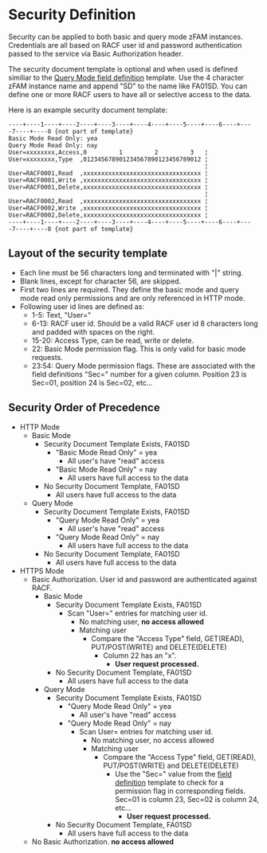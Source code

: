 # Security Definition

Security can be applied to both basic and query mode zFAM instances. Credentials are all based on RACF user id and password authentication passed to the service via Basic Authorization header.

The security document template is optional and when used is defined similiar to the [Query Mode field definition](./readme_query_mode) template. Use the 4 character zFAM instance name and append "SD" to the name like FA01SD. You can define one or more RACF users to have all or selective access to the data.

Here is an example security document template:
```
----+----1----+----2----+----3----+----4----+----5----+----6----+----7----+----8 {not part of template}
Basic Mode Read Only: yea                               
Query Mode Read Only: nay                               
User=xxxxxxxx,Access,0         1         2         3   ¦
User=xxxxxxxx,Type  ,012345678901234567890123456789012 ¦
                                                       ¦
User=RACF0001,Read  ,xxxxxxxxxxxxxxxxxxxxxxxxxxxxxxxxx ¦
User=RACF0001,Write ,xxxxxxxxxxxxxxxxxxxxxxxxxxxxxxxxx ¦
User=RACF0001,Delete,xxxxxxxxxxxxxxxxxxxxxxxxxxxxxxxxx ¦
                                                       ¦
User=RACF0002,Read  ,xxxxxxxxxxxxxxxxxxxxxxxxxxxxxxxxx ¦
User=RACF0002,Write ,xxxxxxxxxxxxxxxxxxxxxxxxxxxxxxxxx ¦
User=RACF0002,Delete,xxxxxxxxxxxxxxxxxxxxxxxxxxxxxxxxx ¦
----+----1----+----2----+----3----+----4----+----5----+----6----+----7----+----8 {not part of template}
```

## Layout of the security template
- Each line must be 56 characters long and terminated with "|" string.
- Blank lines, except for character 56, are skipped.
- First two lines are required. They define the basic mode and query mode read only permissions and are only referenced in HTTP mode.
- Following user id lines are defined as:
    - 1-5: Text, "User="
    - 6-13: RACF user id. Should be a valid RACF user id 8 characters long and padded with spaces on the right.
    - 15-20: Access Type, can be read, write or delete.
    - 22: Basic Mode permission flag. This is only valid for basic mode requests.
    - 23:54: Query Mode permission flags. These are associated with the field definitions "Sec=" number for a given column. Position 23 is Sec=01, position 24 is Sec=02, etc...

## Security Order of Precedence
- HTTP Mode
    - Basic Mode
        - Security Document Template Exists, FA01SD
            - "Basic Mode Read Only" = yea
                - All user's have "read" access
            - "Basic Mode Read Only" = nay
                - All users have full access to the data
        - No Security Document Template, FA01SD
            - All users have full access to the data
    - Query Mode
        - Security Document Template Exists, FA01SD
            - "Query Mode Read Only" = yea
                - All user's have "read" access
            - "Query Mode Read Only" = nay
                - All users have full access to the data
        - No Security Document Template, FA01SD
            - All users have full access to the data
- HTTPS Mode
    - Basic Authorization. User id and password are authenticated against RACF.  
        - Basic Mode  
            - Security Document Template Exists, FA01SD  
                - Scan "User=" entries for matching user id.  
                    - No matching user, **no access allowed**  
                    - Matching user  
                        - Compare the "Access Type" field, GET(READ), PUT/POST(WRITE) and DELETE(DELETE)  
                            - Column 22 has an "x".  
                                - **User request processed.**  
            - No Security Document Template, FA01SD  
                - All users have full access to the data  
        - Query Mode  
            - Security Document Template Exists, FA01SD  
                - "Query Mode Read Only" = yea  
                    - All user's have "read" access  
                - "Query Mode Read Only" = nay  
                    - Scan User= entries for matching user id.  
                        - No matching user, no access allowed  
                        - Matching user  
                            - Compare the "Access Type" field, GET(READ), PUT/POST(WRITE) and DELETE(DELETE)
                                - Use the "Sec=" value from the [field definition](./readme_query_mode) template to check for a permission flag in corresponding fields. Sec=01 is column 23, Sec=02 is column 24, etc...  
                                    - **User request processed.**  
            - No Security Document Template, FA01SD  
                - All users have full access to the data  
    - No Basic Authorization. **no access allowed**

